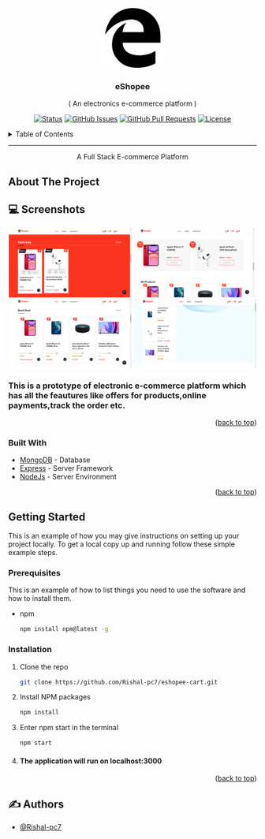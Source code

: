 <p align="center" id='top'>
  <a href="http://eshopee-cart.herokuapp.com/" rel="noopener">
 <img width=125px height=125px src="public/img/logo.svg" alt="eShopee Logo"></a>
</p>

<h3 align="center">eShopee</h3>
<p align="center">( An electronics e-commerce platform )</p>

<div align="center">

[![Status](https://img.shields.io/badge/status-active-success.svg)](https://github.com/Rishal-pc7/eshopee-cart)
[![GitHub Issues](https://img.shields.io/github/issues/Rishal-pc7/eshopee-cart.svg)](https://github.com/Rishal-pc7/eshopee-cart/issues)
[![GitHub Pull Requests](https://img.shields.io/github/issues-pr/Rishal-pc7/eshopee-cart.svg)](https://github.com/Rishal-pc7/eshopee-cart/pulls)
[![License](https://img.shields.io/badge/license-MIT-blue.svg)](/LICENSE)
 
</div>
<!-- TABLE OF CONTENTS -->
<details>
  <summary>Table of Contents</summary>
  <ol>
    <li>
      <a href="#about-the-project">About The Project</a>
      <ul>
        <li><a href="#Screenshots">Screenshots</a></li>
        <li><a href="#built-with">Built With</a></li>
      </ul>
    </li>
    <li>
      <a href="#getting-started">Getting Started</a>
      <ul>
        <li><a href="#prerequisites">Prerequisites</a></li>
        <li><a href="#installation">Installation</a></li>
      </ul>
    </li>
    <li><a href="#author">Author</a></li>
  </ol>
</details>

---

<p align="center">A Full Stack E-commerce Platform
    <br> 
</p>

## About The Project


## 💻️ Screenshots
<div align="center" id='Screenshots'>
  <img width="49.5%" src="/screenshots/eshopee1.jpg" alt="Shot 1">
  <img width="49.5%" src="/screenshots/eshopee2.jpg" alt="Shot 2">
  <img width="49.5%" src="/screenshots/eshopee3.jpg" alt="Shot 3">
  <img width="49.5%" src="/screenshots/eshopee4.jpg" alt="Shot 4">
</div>

<h3>This is a prototype of electronic e-commerce platform which has all the feautures like offers for products,online payments,track the order etc. </h3>

<p align="right">(<a href="#top">back to top</a>)</p>



### Built With

- [MongoDB](https://www.mongodb.com/) - Database
- [Express](https://expressjs.com/) - Server Framework
- [NodeJs](https://nodejs.org/en/) - Server Environment

<p align="right">(<a href="#top">back to top</a>)</p>

<!-- GETTING STARTED -->
## Getting Started

This is an example of how you may give instructions on setting up your project locally.
To get a local copy up and running follow these simple example steps.

### Prerequisites

This is an example of how to list things you need to use the software and how to install them.
* npm
  ```sh
  npm install npm@latest -g
  ```

### Installation

1. Clone the repo
   ```sh
   git clone https://github.com/Rishal-pc7/eshopee-cart.git
   ```
2. Install NPM packages
   ```sh
   npm install
   ```
3. Enter npm start in the terminal
   ```sh
   npm start
   ```
 4. #### The application will run on localhost:3000
     

<p align="right">(<a href="#top">back to top</a>)</p>





## ✍️ Authors <a name = "authors" ></a>

- [@Rishal-pc7](https://github.com/Rishal-pc7)


